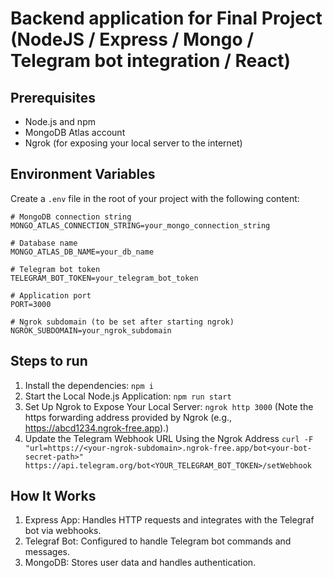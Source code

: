 # Backend application for Final Project (NodeJS / Express / Mongo / Telegram bot integration / React)

## Prerequisites

- Node.js and npm
- MongoDB Atlas account
- Ngrok (for exposing your local server to the internet)

## Environment Variables

Create a `.env` file in the root of your project with the following content:

```env
# MongoDB connection string
MONGO_ATLAS_CONNECTION_STRING=your_mongo_connection_string

# Database name
MONGO_ATLAS_DB_NAME=your_db_name

# Telegram bot token
TELEGRAM_BOT_TOKEN=your_telegram_bot_token

# Application port
PORT=3000

# Ngrok subdomain (to be set after starting ngrok)
NGROK_SUBDOMAIN=your_ngrok_subdomain
```

## Steps to run
1. Install the dependencies:
```npm i```
2. Start the Local Node.js Application:
```npm run start```
3. Set Up Ngrok to Expose Your Local Server:
```ngrok http 3000```
   (Note the https forwarding address provided by Ngrok (e.g., https://abcd1234.ngrok-free.app).)
4. Update the Telegram Webhook URL Using the Ngrok Address
```curl -F "url=https://<your-ngrok-subdomain>.ngrok-free.app/bot<your-bot-secret-path>" https://api.telegram.org/bot<YOUR_TELEGRAM_BOT_TOKEN>/setWebhook```

## How It Works
 1.	Express App: Handles HTTP requests and integrates with the Telegraf bot via webhooks.
 2.	Telegraf Bot: Configured to handle Telegram bot commands and messages.
 3.	MongoDB: Stores user data and handles authentication.